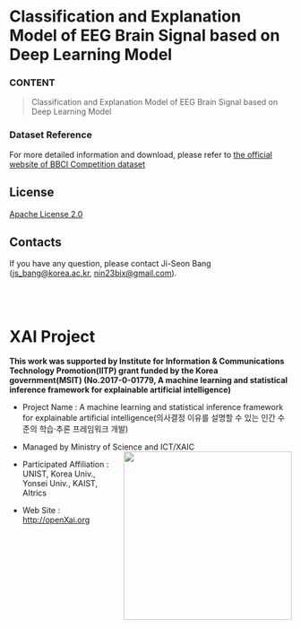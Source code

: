 # Classification and Explanation Model of EEG Brain Signal based on Deep Learning Model

### **CONTENT**
> Classification and Explanation Model of EEG Brain Signal based on Deep Learning Model

### Dataset Reference
For more detailed information and download, please refer to [the official website of BBCI Competition dataset](http://www.bbci.de/competition/iv/desc_2a.pdf)

## License
[Apache License 2.0](https://github.com/OpenXAIProject/LRP-EEG/blob/master/LICENSE "Apache")

## Contacts
If you have any question, please contact Ji-Seon Bang (js_bang@korea.ac.kr, nin23bix@gmail.com).

<br /> 
<br />

# XAI Project 

**This work was supported by Institute for Information & Communications Technology Promotion(IITP) grant funded by the Korea government(MSIT) (No.2017-0-01779, A machine learning and statistical inference framework for explainable artificial intelligence)**

+ Project Name : A machine learning and statistical inference framework for explainable artificial intelligence(의사결정 이유를 설명할 수 있는 인간 수준의 학습·추론 프레임워크 개발)

+ Managed by Ministry of Science and ICT/XAIC <img align="right" src="http://xai.unist.ac.kr/static/img/logos/XAIC_logo.png" width=300px>

+ Participated Affiliation : UNIST, Korea Univ., Yonsei Univ., KAIST, AItrics  

+ Web Site : <http://openXai.org>
